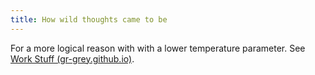 ```yaml
---
title: How wild thoughts came to be
---
```


For a more logical reason with with a lower temperature parameter. See [Work Stuff (gr-grey.github.io)](https://gr-grey.github.io/workSite/).